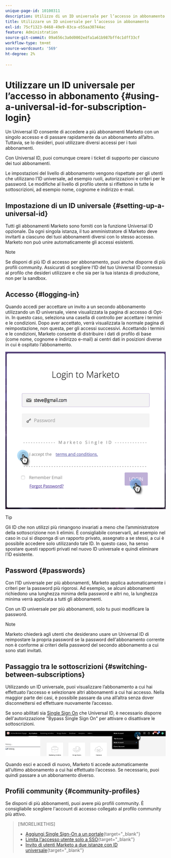 ```yaml
---
unique-page-id: 10100311
description: Utilizzo di un ID universale per l’accesso in abbonamento - Documentazione di Marketo - Documentazione del prodotto
title: Utilizzare un ID universale per l’accesso in abbonamento
exl-id: 75cf1323-0468-49e9-83ca-e55aa30744ac
feature: Administration
source-git-commit: 09a656c3a0d0002edfa1a61b987bff4c1dff33cf
workflow-type: tm+mt
source-wordcount: '569'
ht-degree: 2%

---
```


# Utilizzare un ID universale per l’accesso in abbonamento {#using-a-universal-id-for-subscription-login}

Un Universal ID consente di accedere a più abbonamenti Marketo con un singolo accesso e di passare rapidamente da un abbonamento all’altro. Tuttavia, se lo desideri, puoi utilizzare diversi accessi per i tuoi abbonamenti.

Con Universal ID, puoi comunque creare i ticket di supporto per ciascuno dei tuoi abbonamenti.

Le impostazioni del livello di abbonamento vengono rispettate per gli utenti che utilizzano l’ID universale, ad esempio ruoli, autorizzazioni e criteri per le password. Le modifiche al livello di profilo utente si riflettono in tutte le sottoscrizioni, ad esempio nome, cognome e indirizzo e-mail.

## Impostazione di un ID universale {#setting-up-a-universal-id}

Tutti gli abbonamenti Marketo sono forniti con la funzione Universal ID opzionale. Da ogni singola istanza, il tuo amministratore di Marketo deve invitarti a ciascuno dei tuoi abbonamenti diversi con lo stesso accesso. Marketo non può unire automaticamente gli accessi esistenti.

>[!NOTE]
>
>Se disponi di più ID di accesso per abbonamento, puoi anche disporre di più profili community. Assicurati di scegliere l’ID del tuo Universal ID connesso al profilo che desideri utilizzare e che sia per la tua istanza di produzione, non per la sandbox.

## Accesso {#logging-in}

Quando accedi per accettare un invito a un secondo abbonamento utilizzando un ID universale, viene visualizzata la pagina di accesso di Opt-in. In questo caso, seleziona una casella di controllo per accettare i termini e le condizioni. Dopo aver accettato, verrà visualizzata la normale pagina di reimpostazione, non questa, per gli accessi successivi. Accettando i termini e le condizioni, Marketo consente di distribuire i dati di profilo di base (come nome, cognome e indirizzo e-mail) ai centri dati in posizioni diverse in cui è ospitato l’abbonamento.

![](assets/using-a-universal-id-for-subscription-login-1.png)

>[!TIP]
>
>Gli ID che non utilizzi più rimangono invariati a meno che l’amministratore della sottoscrizione non li elimini. È consigliabile conservarli, ad esempio nel caso in cui si disponga di un rapporto privato, assegnato a se stessi, a cui è possibile accedere solo utilizzando tale ID. In questo caso, ha senso spostare questi rapporti privati nel nuovo ID universale e quindi eliminare l’ID esistente.

## Password {#passwords}

Con l’ID universale per più abbonamenti, Marketo applica automaticamente i criteri per la password più rigorosi. Ad esempio, se alcuni abbonamenti richiedono una lunghezza minima della password e altri no, la lunghezza minima verrà applicata a tutti gli abbonamenti.

Con un ID universale per più abbonamenti, solo tu puoi modificare la password.

>[!NOTE]
>
>Marketo chiederà agli utenti che desiderano usare un Universal ID di reimpostare la propria password se la password dell&#39;abbonamento corrente non è conforme ai criteri della password del secondo abbonamento a cui sono stati invitati.

## Passaggio tra le sottoscrizioni {#switching-between-subscriptions}

Utilizzando un ID universale, puoi visualizzare l’abbonamento a cui hai effettuato l’accesso e selezionare altri abbonamenti a cui hai accesso. Nella maggior parte dei casi, è possibile passare da una all’altra senza dover disconnettersi ed effettuare nuovamente l’accesso.

Se sono abilitati sia [Single Sign On](/help/marketo/product-docs/administration/additional-integrations/add-single-sign-on-to-a-portal.md) che Universal ID, è necessario disporre dell&#39;autorizzazione &quot;Bypass Single Sign On&quot; per attivare o disattivare le sottoscrizioni.

![](assets/using-a-universal-id-for-subscription-login-2.png)

Quando esci e accedi di nuovo, Marketo ti accede automaticamente all’ultimo abbonamento a cui hai effettuato l’accesso. Se necessario, puoi quindi passare a un abbonamento diverso.

## Profili community {#community-profiles}

Se disponi di più abbonamenti, puoi avere più profili community. È consigliabile scegliere l&#39;account di accesso collegato al profilo community più attivo.

>[!MORELIKETHIS]
>
>* [Aggiungi Single Sign-On a un portale](/help/marketo/product-docs/administration/additional-integrations/add-single-sign-on-to-a-portal.md){target="_blank"}
>* [Limita l&#39;accesso utente solo a SSO](/help/marketo/product-docs/administration/additional-integrations/restrict-user-login-to-sso-only.md){target="_blank"}
>* [Invito di utenti Marketo a due istanze con ID universale](https://nation.marketo.com/t5/Knowledgebase/Inviting-Marketo-Users-to-Two-Instances-with-Universal-ID-UID/ta-p/251122){target="_blank"}
